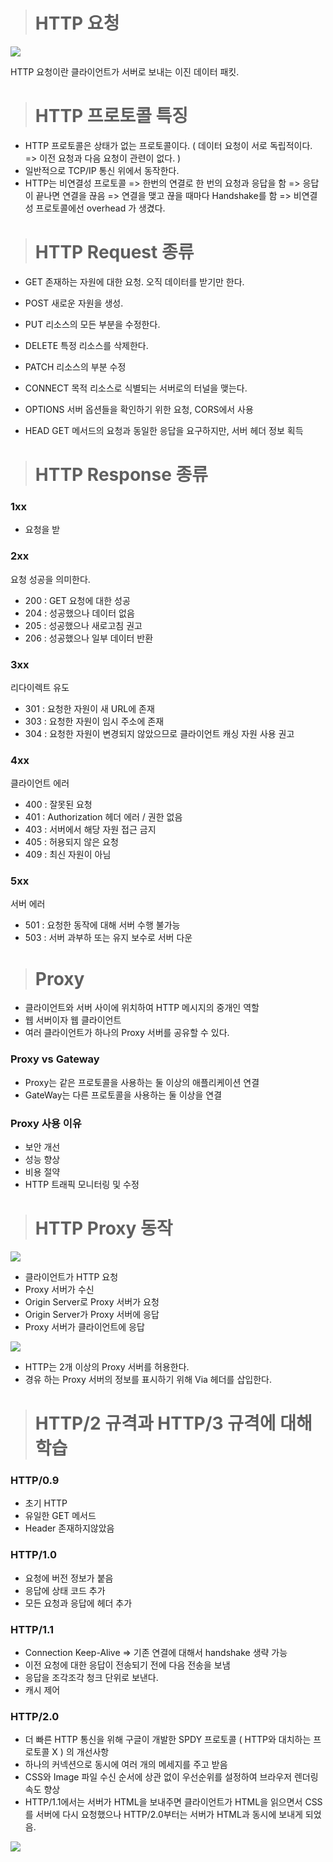 > # HTTP 요청

![](https://images.velog.io/images/jinpro/post/58e8c835-027c-4be8-a9f8-784727813667/request.png)

HTTP 요청이란 클라이언트가 서버로 보내는 이진 데이터 패킷.

> # HTTP 프로토콜 특징

- HTTP 프로토콜은 상태가 없는 프로토콜이다. ( 데이터 요청이 서로 독립적이다. => 이전 요청과 다음 요청이 관련이 없다. )
- 일반적으로 TCP/IP 통신 위에서 동작한다.
- HTTP는 비연결성 프로토콜 => 한번의 연결로 한 번의 요청과 응답을 함 => 응답이 끝나면 연결을 끊음 => 연결을 맺고 끊을 때마다 Handshake를 함 => 비연결성 프로토콜에선 overhead 가 생겼다.

> # HTTP Request 종류

- GET
  존재하는 자원에 대한 요청. 오직 데이터를 받기만 한다.
- POST
  새로운 자원을 생성.

- PUT
  리소스의 모든 부분을 수정한다.

- DELETE
  특정 리소스를 삭제한다.
- PATCH
  리소스의 부분 수정
- CONNECT
  목적 리소스로 식별되는 서버로의 터널을 맺는다.

- OPTIONS
  서버 옵션들을 확인하기 위한 요청, CORS에서 사용
- HEAD
  GET 메서드의 요청과 동일한 응답을 요구하지만, 서버 헤더 정보 획득

> # HTTP Response 종류

### 1xx

- 요청을 받

### 2xx

요청 성공을 의미한다.

- 200 : GET 요청에 대한 성공
- 204 : 성공했으나 데이터 없음
- 205 : 성공했으나 새로고침 권고
- 206 : 성공했으나 일부 데이터 반환

### 3xx

리다이렉트 유도

- 301 : 요청한 자원이 새 URL에 존재
- 303 : 요청한 자원이 임시 주소에 존재
- 304 : 요청한 자원이 변경되지 않았으므로 클라이언트 캐싱 자원 사용 권고

### 4xx

클라이언트 에러

- 400 : 잘못된 요청
- 401 : Authorization 헤더 에러 / 권한 없음
- 403 : 서버에서 해당 자원 접근 금지
- 405 : 허용되지 않은 요청
- 409 : 최신 자원이 아님

### 5xx

서버 에러

- 501 : 요청한 동작에 대해 서버 수행 불가능
- 503 : 서버 과부하 또는 유지 보수로 서버 다운

> # Proxy

- 클라이언트와 서버 사이에 위치하여 HTTP 메시지의 중개인 역할
- 웹 서버이자 웹 클라이언트
- 여러 클라이언트가 하나의 Proxy 서버를 공유할 수 있다.

### Proxy vs Gateway

- Proxy는 같은 프로토콜을 사용하는 둘 이상의 애플리케이션 연결
- GateWay는 다른 프로토콜을 사용하는 둘 이상을 연결

### Proxy 사용 이유

- 보안 개선
- 성능 향상
- 비용 절약
- HTTP 트래픽 모니터링 및 수정

> # HTTP Proxy 동작

![](https://images.velog.io/images/jinpro/post/ed7c445c-f733-4140-9996-a649a026d487/%E1%84%89%E1%85%B3%E1%84%8F%E1%85%B3%E1%84%85%E1%85%B5%E1%86%AB%E1%84%89%E1%85%A3%E1%86%BA%202021-12-01%20%E1%84%8B%E1%85%A9%E1%84%8C%E1%85%A5%E1%86%AB%203.54.33.png)

- 클라이언트가 HTTP 요청
- Proxy 서버가 수신
- Origin Server로 Proxy 서버가 요청
- Origin Server가 Proxy 서버에 응답
- Proxy 서버가 클라이언트에 응답

![](https://images.velog.io/images/jinpro/post/00affe00-58b9-4fd0-812a-6f0452f1b424/%E1%84%89%E1%85%B3%E1%84%8F%E1%85%B3%E1%84%85%E1%85%B5%E1%86%AB%E1%84%89%E1%85%A3%E1%86%BA%202021-12-01%20%E1%84%8B%E1%85%A9%E1%84%8C%E1%85%A5%E1%86%AB%203.56.42.png)

- HTTP는 2개 이상의 Proxy 서버를 허용한다.
- 경유 하는 Proxy 서버의 정보를 표시하기 위해 Via 헤더를 삽입한다.

> # HTTP/2 규격과 HTTP/3 규격에 대해 학습

### HTTP/0.9

- 초기 HTTP
- 유일한 GET 메서드
- Header 존재하지않았음

### HTTP/1.0

- 요청에 버전 정보가 붙음
- 응답에 상태 코드 추가
- 모든 요청과 응답에 헤더 추가

### HTTP/1.1

- Connection Keep-Alive => 기존 연결에 대해서 handshake 생략 가능
- 이전 요청에 대한 응답이 전송되기 전에 다음 전송을 보냄
- 응답을 조각조각 청크 단위로 보낸다.
- 캐시 제어

### HTTP/2.0

- 더 빠른 HTTP 통신을 위해 구글이 개발한 SPDY 프로토콜 ( HTTP와 대치하는 프로토콜 X ) 의 개선사항
- 하나의 커넥션으로 동시에 여러 개의 메세지를 주고 받음
- CSS와 Image 파일 수신 순서에 상관 없이 우선순위를 설정하여 브라우저 렌더링 속도 향상
- HTTP/1.1에서는 서버가 HTML을 보내주면 클라이언트가 HTML을 읽으면서 CSS를 서버에 다시 요청했으나 HTTP/2.0부터는 서버가 HTML과 동시에 보내게 되었음.

![](https://images.velog.io/images/jinpro/post/8fb3f289-0c06-4940-a93e-44131e1f3b3b/Comparison-of-HTTP-versions.png)
